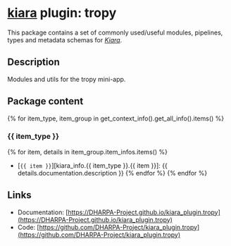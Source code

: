 # [**kiara**](https://dharpa.org/kiara.documentation) plugin: tropy

This package contains a set of commonly used/useful modules, pipelines, types and metadata schemas for [*Kiara*](https://github.com/DHARPA-project/kiara).

## Description

Modules and utils for the tropy mini-app.

## Package content

{% for item_type, item_group in get_context_info().get_all_info().items() %}

### {{ item_type }}
{% for item, details in item_group.item_infos.items() %}
- [`{{ item }}`][kiara_info.{{ item_type }}.{{ item }}]: {{ details.documentation.description }}
{% endfor %}
{% endfor %}

## Links

 - Documentation: [https://DHARPA-Project.github.io/kiara_plugin.tropy](https://DHARPA-Project.github.io/kiara_plugin.tropy)
 - Code: [https://github.com/DHARPA-Project/kiara_plugin.tropy](https://github.com/DHARPA-Project/kiara_plugin.tropy)
